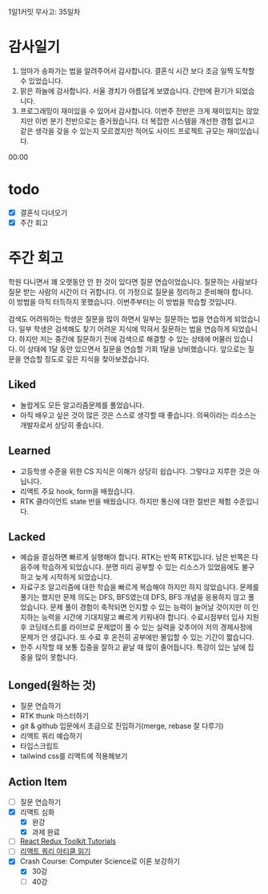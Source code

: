 1일1커밋 무사고: 35일차

# 감사일기

1. 엄마가 송파가는 법을 알려주어서 감사합니다. 결혼식 시간 보다 조금 일찍 도착할 수 있었습니다.
2. 맑은 하늘에 감사합니다. 서울 경치가 아름답게 보였습니다. 간만에 환기가 되었습니다.
3. 프로그래밍이 재미있을 수 있어서 감사합니다. 이번주 전반은 크게 재미있지는 않았지만 이번 분기 전반으로는 즐거웠습니다. 더 복잡한 시스템을 개선한 경험 없시고 같은 생각을 갖을 수 있는지 모르겠지만 적어도 사이드 프로젝트 규모는 재미있습니다.

00:00

# todo

- [x] 결혼식 다녀오기
- [x] 주간 회고

# 주간 회고

학원 다니면서 꽤 오랫동안 안 한 것이 있다면 질문 연습이었습니다. 질문하는 사람보다 질문 받는 사람의 시간이 더 귀합니다. 이 가정으로 질문을 정리하고 준비해야 합니다. 이 방법을 아직 터득하지 못했습니다. 이번주부터는 이 방법을 학습할 것입니다.

검색도 어려워하는 학생은 질문을 많이 하면서 일부는 질문하는 법을 연습하게 되었습니다. 일부 학생은 검색해도 찾기 어려운 지식에 막혀서 질문하는 법을 연습하게 되었습니다. 하지만 저는 중간에 질문하기 전에 검색으로 해결할 수 있는 상태에 머물러 있습니다. 이 상태에 1달 동안 있으면서 질문을 연습할 기회 1달을 낭비했습니다. 앞으로는 질문을 연습할 정도로 깊은 지식을 찾아보겠습니다.

## Liked

- 놀랍게도 모든 알고리즘문제를 풀었습니다.
- 아직 배우고 싶은 것이 많은 것은 스스로 생각할 때 좋습니다. 의욕이라는 리소스는 개발자로서 상당히 좋습니다.

## Learned

- 고등학생 수준을 위한 CS 지식은 이해가 상당히 쉽습니다. 그렇다고 지루한 것은 아닙니다.
- 리액트 주요 hook, form을 배웠습니다.
- RTK 클라이언트 state 반을 배웠습니다. 하지만 통신에 대한 절반은 체험 수준입니다.

## Lacked

- 예습을 결심하면 빠르게 실행해야 합니다. RTK는 반쪽 RTK입니다. 남은 반쪽은 다음주에 학습하게 되었습니다. 분명 미리 공부할 수 있는 리소스가 있었음에도 불구하고 늦게 시작하게 되었습니다.
- 자료구조 알고리즘에 대한 학습을 빠르게 복습해야 하지만 하지 않았습니다. 문제를 풀기는 했지만 문제 의도는 DFS, BFS였는데 DFS, BFS 개념을 응용하지 않고 풀었습니다. 문제 풀이 경험이 축적되면 인지할 수 있는 능력이 늘어날 것이지만 이 인지하는 능력을 시간에 기대지말고 빠르게 키워내야 합니다. 수료시점부터 입사 지원 후 코딩테스트를 라이브로 문제없이 풀 수 있는 실력을 갖추어야 저의 경제사정에 문제가 안 생깁니다. 또 수료 후 온전히 공부에만 몰입할 수 있는 기간이 짧습니다.
- 한주 시작할 때 보통 집중을 잘하고 끝날 때 많이 줄어듭니다. 특강이 있는 날에 집중을 많이 못합니다.

## Longed(원하는 것)

- 질문 연습하기
- RTK thunk 마스터하기
- git & github 입문에서 초급으로 진입하기(merge, rebase 잘 다루기)
- 리액트 쿼리 예습하기
- 타입스크립트
- tailwind css를 리액트에 적용해보기

## Action Item

- [ ] 질문 연습하기
- [x] 리액트 심화
  - [x] 완강
  - [x] 과제 완료
- [ ] [React Redux Toolkit Tutorials](https://www.youtube.com/playlist?list=PL0Zuz27SZ-6M1J5I1w2-uZx36Qp6qhjKo)
- [ ] [리액트 쿼리 아티클 읽기](https://tkdodo.eu/blog/practical-react-query)
- [x] Crash Course: Computer Science로 이론 보강하기
  - [x] 30강
  - [ ] 40강
